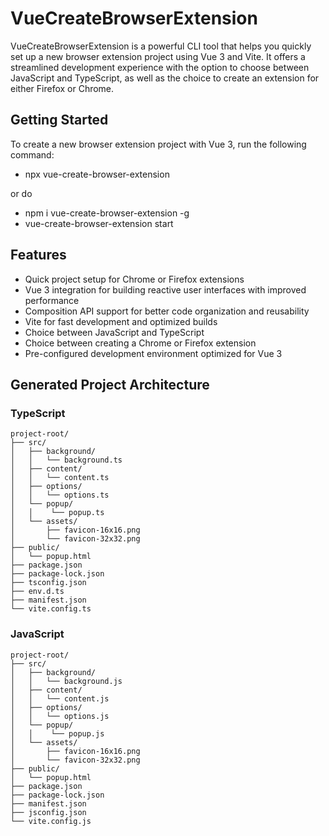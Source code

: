 # VueCreateBrowserExtension

VueCreateBrowserExtension is a powerful CLI tool that helps you quickly set up a new browser extension project using Vue 3 and Vite. It offers a streamlined development experience with the option to choose between JavaScript and TypeScript, as well as the choice to create an extension for either Firefox or Chrome.


## Getting Started

To create a new browser extension project with Vue 3, run the following command:

- npx vue-create-browser-extension
 
or do

- npm i vue-create-browser-extension -g
- vue-create-browser-extension start
 


## Features

- Quick project setup for Chrome or Firefox extensions
- Vue 3 integration for building reactive user interfaces with improved performance
- Composition API support for better code organization and reusability
- Vite for fast development and optimized builds
- Choice between JavaScript and TypeScript
- Choice between creating a Chrome or Firefox extension
- Pre-configured development environment optimized for Vue 3



## Generated Project Architecture
### TypeScript

```
project-root/
├── src/
│   ├── background/
│   │   └── background.ts
│   ├── content/
│   │   └── content.ts
│   ├── options/
│   │   └── options.ts
│   └── popup/
│   │    └── popup.ts
│   └── assets/
│       ├── favicon-16x16.png
│       └── favicon-32x32.png
├── public/
│   └── popup.html
├── package.json
├── package-lock.json
├── tsconfig.json
├── env.d.ts
├── manifest.json
└── vite.config.ts
```

### JavaScript

```
project-root/
├── src/
│   ├── background/
│   │   └── background.js
│   ├── content/
│   │   └── content.js
│   ├── options/
│   │   └── options.js
│   └── popup/
│   │    └── popup.js
│   └── assets/
│       ├── favicon-16x16.png
│       └── favicon-32x32.png
├── public/
│   └── popup.html
├── package.json
├── package-lock.json
├── manifest.json
├── jsconfig.json
└── vite.config.js
```
 

